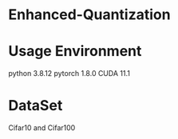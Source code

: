 # Enhanced-Quantization

# Usage Environment
python 3.8.12
pytorch 1.8.0
CUDA 11.1

# DataSet
Cifar10 and Cifar100


